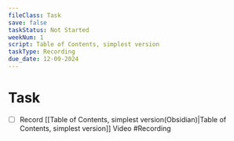 ```yaml
---
fileClass: Task
save: false
taskStatus: Not Started
weekNum: 1
script: Table of Contents, simplest version
taskType: Recording
due_date: 12-09-2024
---
```



# Task

- [ ] Record [[Table of Contents, simplest version(Obsidian)|Table of Contents, simplest version]] Video #Recording